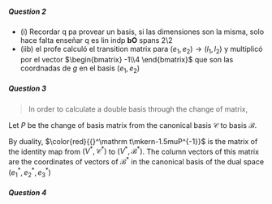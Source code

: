 ##### Question 2

- (i) Recordar q pa provear un basis, si las dimensiones son la misma, solo hace falta enseñar q es lin indp **bO** spans
2\\2
- (iib) el profe calculó el transition matrix para $(e_1,e_2)\rightarrow(l_1,l_2)$ y multiplicó por el vector $\begin{bmatrix}
   -1\\4 
\end{bmatrix}$ que son las coordnadas de $g$ en el basis $(e_1,e_2)$


##### Question 3
>In order to calculate a double basis through the change of matrix, 

Let $P$ be the change of basis matrix from the canonical basis $\mathcal C$ to basis $\mathcal B$.

By duality, $\color{red}{{}^\mathrm t\mkern-1.5muP^{-1}}$ is the matrix of the identity map from $(V^*,\mathcal C^*)$ to $(V^*,\mathcal B^*)$. The column vectors of this matrix are the coordinates of vectors of $\mathcal B^*$ in the canonical basis of the dual space $(e_1^*,e_2^*,e_3^*)$

##### Question 4
